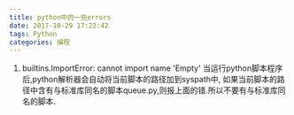 ```yaml
---
title: python中的一些errors
date: 2017-10-29 17:22:42
tags: Python
categories: 编程
---
```

1. builtins.ImportError: cannot import name 'Empty'
当运行python脚本程序后,python解析器会自动将当前脚本的路径加到syspath中,
如果当前脚本的路径中含有与标准库同名的脚本queue.py,则报上面的错.所以不要有与标准库同名的脚本.


